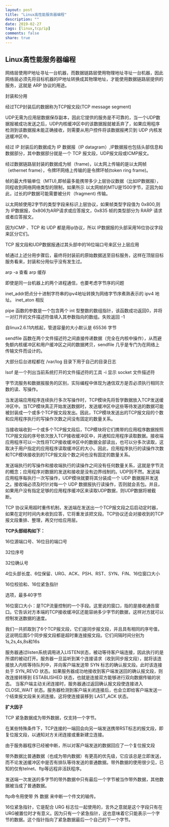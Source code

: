 ```yaml
---
layout: post
title: "Linux高性能服务器编程"
description: ""
date: 2019-02-27
tags: [linux,tcp/ip]
comments: false
share: true
---
```

## Linux高性能服务器编程

网络层使用IP地址寻址一台机器，而数据链路层使用物理地址寻址一台机器，因此网络层必须先将目标机器的IP地址转换成其物理地址，才能使用数据链路层提供的服务，这就是 ARP 协议的用途。

封装和分用


经过TCP封装后的数据称为TCP报文段(TCP message segment)

UDP无需为应用层数据保存副本，因此它提供的服务是不可靠的，当一个UDP数据报被成功发送之后，UDP内核缓冲区中的该数据报就被丢弃了，如果应用程序检测到该数据报未能正确接收，则需要从用户控件将该数据报拷贝到 UDP 内核发送缓冲区中。

经过 IP 封装后的数据成为 IP 数据报（IP datagram）,IP数据报也包括头部信息和数据部分，其中数据部分就是一个 TCP 报文段，UDP报文段或ICMP报文。

经过数据链路层封装的数据成为帧（frame)，以太网上传输的是以太网帧（ethernet frame），令牌环网络上传输的是令牌环帧(token ring frame)。

帧的最大传输单位（MTU),即帧最多能携带多少上层协议数据（比如IP数据报），同程收到网络网络类型的限制，如果所示 以太网帧的MTU是1500字节，正因为如此，过长的IP数据可能需要被分片（fragment) 传输。

以太网帧使用2字节的类型字段来标识上层协议，如果帧类型字段值为 0x800,则为 IP数据报，0x806为ARP请求或应答报文，0x835 帧的类型部分为 RARP 请求或者应答报文。

因为ICMP 、TCP 和 UDP 都是用ip协议，所以 IP数据报的头部采用16位协议字段来区分它们。

TCP 报文段和UDP数据报通过其头部中的16位端口号来区分上层应用

帧通过上述分用步骤后，最终将封装前的原始数据送至目标服务，这样在顶层目标服务看来，封装和分用似乎没有发生过。

arp -a  查看 arp 缓存

即使是同一台机器上的两个进程通信，也要考虑字节序的问题

inet_addr把点分十进制字符串的ipv4地址转换为网络字节序煮熟表示的 ipv4 地址。 inet_aton 相反

pipe 函数的参数是一个包含两个 int 型整数的数组指针，该函数成功返回0，并将一对打开的文件描述符值填入其参数指向的数组。失败返回 -1

自linux2.6.11内核起，管道容量的大小默认是 65536 字节

sendfile 函数在两个文件描述符之间直接传递数据（完全在内核中操作），从而避免额内核缓冲区和用户缓冲区之间的数据拷贝，sendfile 几乎是专门为在网络上传输文件而设计的。

大部分后台进程都在 /var/log 目录下用于自己的目录日志

lsof 是一个列出当前系统打开的文件描述符的工具 -i 显示 socket 文件描述符


字节流服务和数据报服务的区别，实际编程中体现为通信双方是否必须执行相同次数的读、写操作。

当发送端应用程序连续执行多次写操作时，TCP模块先将哲学数据放入TCP发送缓冲区中。当TCP模块真正开始发送数据时，发送缓冲区中这些等待发送的数据可能被封装成一个或多个TCP报文段发出。因此，TCP模块发送出的TCP报文段的个数和应用程序执行的写操作次数之间没有固定的数量关系。

当接收端收到一个或多个TCP报文段后，TCP模块将它们携带的应用程序数据按照TCP报文段的序号依次放入TCP接收缓冲区中，并通知应用程序读取数据。接收端应用程序可以一次性将TCP接收缓冲区中的数据全部读出，也可以分多次读取，这取决于用户指定的应用程序读取缓冲区的大小。因此，应用程序执行的读操作次数和TCP模块接收到的TCP报文段个数之间也没有固定的数量关系。

发送端执行的写操作和接收端执行的读操作之间没有任何数量关系，这就是字节流的概念；应用程序对数据的发送和接收是没有边界线制的。UDP则不然。发送端应用程序每执行一次写操作，UDP模块就要将其分装成一个 UDP 数据报并发送之。接收端必须及时针对每一个 UDP 数据报执行读操作，否则就会丢包。并且，如果用户没有指定足够的应用程序缓冲区来读取UDP数据，则UDP数据将被截断。

TCP 协议采用超时重传机制，发送端在发送出一个TCP报文段之后启动定时器，如果在定时时间内未收到应答，它将重发该把文段。TCP协议还会对接收到的TCP报文段重排、整理，再交付给应用层。

**TCP头部结构如下：**

16位源端口号、16位目的端口号

32位序号

32位确认号

4位头部长度、6位保留、URG、ACK、PSH、RST、SYN、FIN、16位窗口大小

16位校验和、16位紧急指针

选项，最多40字节

16位窗口大小：是TCP流量控制的一个手段。这里说的窗口，指的是接收通告窗口。它告诉对方本端的TCP接收缓冲区还能容纳多少字节的数据，这样对方就可以控制发送数据的速度。

我们一共抓取到了6个TCP报文段，它们是同步报文段，并且具有相同的序号值，这说明后面5个同步报文段都是超时重连接报文段。它们间隔时间分别为1s,2s,4s,8s和16s

服务器通过listen系统调用进入LISTEN状态，被动等待客户端连接，因此执行的是所谓的被动打开。服务器一旦监听到某个连接请求（收到同步报文段），就将该连接放入内核等待队列中，并向客户端发送带 SYN 标志的确认报文段。此时该连接处于 SYN_REVD 状态。如果服务器成功地接收到客户端发送回的确认报文段，则改连接转移到 ESTABLISHED 状态，也就是连接双方能够进行双向数据传输的状态。
当客户端主动关闭连接时，服务器通过返回确认报文段使连接进入 CLOSE_WAIT 状态。服务器检测到客户端关闭连接后，也会立即给客户端发送一个结束报文段来关闭连接。这将使连接装移到 LAST_ACK 状态。

**扩大因子**

TCP 紧急数据成为带外数据，仅支持一个字节。

在某些特殊条件下，TCP连接的一端回会向另一端发送携带RST标志的报文段，即复位报文段，以通知对方关闭连接或重新建立连接。

由于服务器程序已经被中断，所以对客户端发送的数据回应了一个复位报文段 

带外数据比普通数据（也成为带内数据）有更高的优先级，它应该总是立即发送，而不论发送缓冲区中是否有排队等待发送的普通数据。带外数据的使用很少见，已知的仅有telnet、ftp等远程非活跃程序。

发送端一次发送的多字节的带外数据中只有最后一个字节被当作带外数据，其他数据被当成了普通数据。

ftp命令用使带 外 数据 来中断一个件文的输传。

16位紧急指针，它是配合 URG 标志位一起使用的，言外之意就是这个字段只有在URG被置位时才有意义。因为只有一个紧急指针，这也意味着它只能表示一个字节的数据。这个指针指向了紧急数据最后一个自己的下一个字节。
